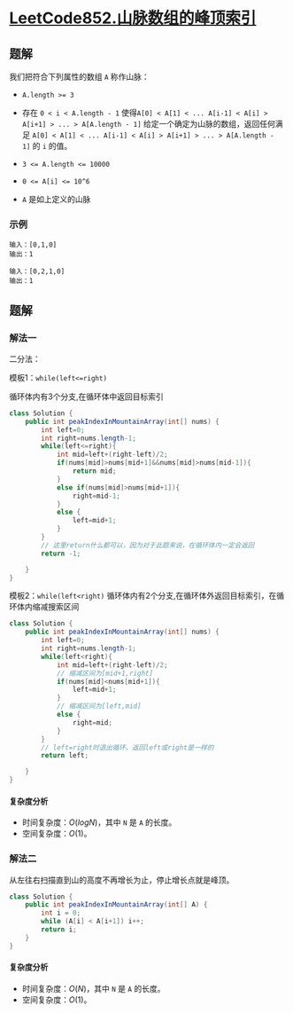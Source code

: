 # [LeetCode852.山脉数组的峰顶索引](https://leetcode-cn.com/problems/peak-index-in-a-mountain-array/)
## 题解
我们把符合下列属性的数组 `A` 称作山脉：

- `A.length >= 3`
- 存在 `0 < i < A.length - 1` 使得`A[0] < A[1] < ... A[i-1] < A[i] > A[i+1] > ... > A[A.length - 1]`
给定一个确定为山脉的数组，返回任何满足 `A[0] < A[1] < ... A[i-1] < A[i] > A[i+1] > ... > A[A.length - 1]` 的 `i` 的值。

- `3 <= A.length <= 10000`
- `0 <= A[i] <= 10^6`
- `A` 是如上定义的山脉
### 示例
```
输入：[0,1,0]
输出：1
```
```
输入：[0,2,1,0]
输出：1
```
## 题解
### 解法一
二分法：

模板1：`while(left<=right)`

循环体内有3个分支,在循环体中返回目标索引

```java
class Solution {
    public int peakIndexInMountainArray(int[] nums) {
        int left=0;
        int right=nums.length-1;
        while(left<=right){
            int mid=left+(right-left)/2;
            if(nums[mid]>nums[mid+1]&&nums[mid]>nums[mid-1]){
                return mid;
            }
            else if(nums[mid]>nums[mid+1]){
                right=mid-1;
            }
            else {
                left=mid+1;
            }
        }
        // 这里return什么都可以，因为对于此题来说，在循环体内一定会返回
        return -1;

    }
}
```
模板2：`while(left<right)`
循环体内有2个分支,在循环体外返回目标索引，在循环体内缩减搜索区间
```java
class Solution {
    public int peakIndexInMountainArray(int[] nums) {
        int left=0;
        int right=nums.length-1;
        while(left<right){
            int mid=left+(right-left)/2;
            // 缩减区间为[mid+1,right]
            if(nums[mid]<nums[mid+1]){
                left=mid+1;
            }
            // 缩减区间为[left,mid]
            else {
                right=mid;
            }
        }
        // left=right时退出循环，返回left或right是一样的
        return left;

    }
}
```
#### 复杂度分析
- 时间复杂度：$O(logN)$，其中 `N` 是 `A` 的长度。
- 空间复杂度：$O(1)$。
### 解法二
从左往右扫描直到山的高度不再增长为止，停止增长点就是峰顶。

```java
class Solution {
    public int peakIndexInMountainArray(int[] A) {
        int i = 0;
        while (A[i] < A[i+1]) i++;
        return i;
    }
}
```
#### 复杂度分析
- 时间复杂度：$O(N)$，其中 `N` 是 `A` 的长度。
- 空间复杂度：$O(1)$。



